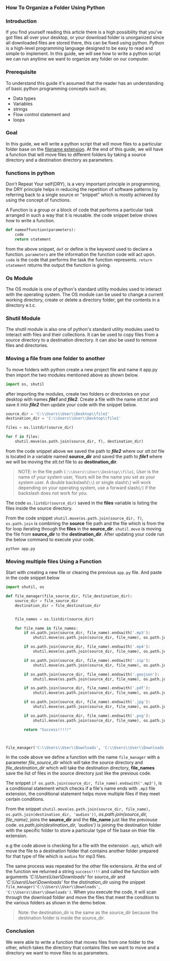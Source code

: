 ### How To Organize a Folder Using Python
### Introduction
If you find yourself reading this article there is a high possibility that you've got files all over your desktop, or your download folder is unorganized since all downloaded files are stored there, this can be fixed using python.
Python is a high-level programming language designed to be easy to read and simple to implement. In this guide, we will see how to write a python script we can run anytime we want to organize any folder on our computer.

### Prerequisite
To understand this guide it's assumed that the reader has an understanding of basic python programming concepts such as;
- Data types
- Variables
- strings
- Flow control statement and
- loops

### Goal
In this guide, we will write a python script that will move files to a particular folder base on the [filename extension](). At the end of this guide, we will have a function that will move files to different folders by taking a source directory and a destination directory as parameters. 

### functions in python
Don't Repeat Your self(DRY), is a very important principle in programming, the DRY principle helps in reducing the repetition of software patterns by referring back to a single source or "snippet" which is mostly achieved by using the concept of functions. 

A Function is a group or a block of code that performs a particular task arranged in such a way that it is reusable. the code snippet below shows how to write a function.
```python
def nameoffunction(parameters):
    code
    return statement
```
from the above snippet, `def` or define is the keyword used to declare a function. `parameters` are the information the function code will act upon. `code` is the code that performs the task the function represents. `return statement` returns the output the function is giving.

### Os Module
The OS module is one of python's standard utility modules used to interact with the operating system. The OS module can be used to change a current working directory, create or delete a directory folder, get the contents in a directory e.t.c. 

### Shutil Module
The shutil module is also one of python's standard utility modules used to interact with files and their collections. It can be used to copy files from a source directory to a destination directory. it can also be used to remove files and directories.

### Moving a file from one folder to another
To move folders with python create a new project file and name it app.py then import the two modules mentioned above as shown below.
```python
import os, shutil
```
after importing the modules, create two folders or directories on your desktop with names ***file1*** and ***file2***. Create a file with the name *stt.txt* and save it into ***file2*** then update your code with the snippet below.

```python
source_dir = 'C:\\Users\\User\\Desktop\\file2'
destination_dir = 'C:\\Users\\User\\Desktop\\file1'

files = os.listdir(source_dir)

for f in files:
    shutil.move(os.path.join(source_dir, f), destination_dir)
```
from the code snippet above we saved the path to ***file2*** where our *stt.txt* file is located in a variable named **source_dir** and saved the path to ***file1*** where we will be moving the *stt.txt* file to as **destination_dir**.
> NOTE: in the file path `C:\\Users\\User\\Desktop\\file1`, *User*  is the name of your system user, Yours will be the name you set as your system user. A double backslash(`\\`) or single slash(`\`) will work depending on your operating system, use a forward slash(`/`) if the backslash does not work for you.

The code `os.listdir(source_dir)` saved in the **files** variable is listing the files inside the source directory.

From the code snippet `shutil.move(os.path.join(source_dir, f)`, `os.path.join` is combining the **source** file path and the file which is from the for loop iterating through the **files** in the **source_dir**. `shutil.move` is moving the file from **source_dir** to the **destination_dir**. After updating your code run the below command to execute your code.
```
python app.py
```
### Moving multiple files Using a Function
Start with creating a new file or clearing the previous `app.py` file. And paste in the code snippet below 
```python
import shutil, os

def file_manager(file_source_dir, file_destination_dir):
    source_dir = file_source_dir
    destination_dir = file_destination_dir


    file_names = os.listdir(source_dir)

    for file_name in file_names:
        if os.path.join(source_dir, file_name).endswith('.mp3'):
            shutil.move(os.path.join(source_dir, file_name), os.path.join(destination_dir, 'audios'))

        if os.path.join(source_dir, file_name).endswith('.mp4'):
            shutil.move(os.path.join(source_dir, file_name), os.path.join(destination_dir, 'videos'))

        if os.path.join(source_dir, file_name).endswith('.zip'):
            shutil.move(os.path.join(source_dir, file_name), os.path.join(destination_dir, 'zip'))

        if os.path.join(source_dir, file_name).endswith('.geojson'):
            shutil.move(os.path.join(source_dir, file_name), os.path.join(destination_dir, 'audios'))

        if os.path.join(source_dir, file_name).endswith('.pdf'):
            shutil.move(os.path.join(source_dir, file_name), os.path.join(destination_dir, 'pdf'))

        if os.path.join(source_dir, file_name).endswith('.jpg'):
            shutil.move(os.path.join(source_dir, file_name), os.path.join(destination_dir, 'pictures'))

        if os.path.join(source_dir, file_name).endswith('.png'):
            shutil.move(os.path.join(source_dir, file_name), os.path.join(destination_dir, 'pictures'))

        return "Success!!!!!"



file_manager('C:\\Users\\User\\Downloads', 'C:\\Users\\User\\Downloads')

```
In the code above we define a function with the name `file_manager` with a parameter *file_source_dir* which will take the source directory and *file_destination_dir* which will take the destination directory, **file_names** save the list of files in the source directory just like the previous code. 

The snippet `if os.path.join(source_dir, file_name).endswith('.mp3')`, is a conditional statement which checks if a file's name ends with `.mp3` file extension, the conditional statement helps move multiple files if they meet certain conditions. 

From the snippet `shutil.move(os.path.join(source_dir, file_name), os.path.join(destination_dir, 'audios'))`, *os.path.join(source_dir, file_name)*, joins the **source_dir** and the **file_name** just like the previouse code. *os.path.join(destination_dir, 'audios')* is joining the destination folder with the specific folder to store a particular type of file base on thier file extension. 

e.g the code above is checking for a file with the extension `.mp3`, which will move the file to a destination folder that contains another folder prepared for that type of file which is `audios` for mp3 files.

The same process was repeated for the other file extensions. At the end of the function we returned a string `success!!!!` and called the function with arguments *'C:\\Users\\User\\Downloads'* for *source_dir* and *'C:\\Users\\User\\Downloads'* for the *distination_dir* using the snippet  `file_manager('C:\\Users\\User\\Downloads', 'C:\\Users\\User\\Downloads')`. When you execute the code, it will scan through the download folder and move the files that meet the condition to the various folders as shown in the demo below. 
[]()

> Note: the destination_dir is the same as the source_dir because the destination folder is inside the source_dir. 

### Conclusion
We were able to write a function that moves files from one folder to the other, which takes the directory that contains files we want to move and a directory we want to move files to as parameters.

 

